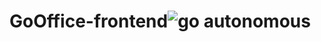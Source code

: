 # GoOffice-frontend![go autonomous](https://user-images.githubusercontent.com/99896336/234824536-c187f2bd-b995-4501-8e81-65f8d1d0a4e0.svg)
